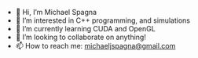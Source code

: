 - 👋 Hi, I’m Michael Spagna
- 👀 I’m interested in C++ programming, and simulations
- 🌱 I’m currently learning CUDA and OpenGL
- 💞️ I’m looking to collaborate on anything!
- 📫 How to reach me: michaeljspagna@gmail.com

